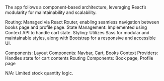 The app follows a component-based architecture, leveraging React’s modularity for maintainability and scalability.

Routing: Managed via React Router, enabling seamless navigation between books page and profile page.
State Management: Implemented using Context API to handle cart state.
Styling: Utilizes Sass for modular and maintainable styles, along with Bootstrap for a responsive and accessible UI.

Components:
  Layout Components: Navbar, Cart, Books
  Context Providers: Handles state for cart contents
  Routing Components: Book page, Profile page

N/A: Limited stock quantity logic.
